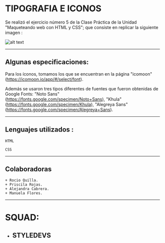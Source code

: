 # TIPOGRAFIA E ICONOS


  Se realizó el ejercicio número 5 de la Clase Práctica de la Unidad "Maqueteando web con HTML y CSS"; que consiste en replicar la siguiente imagen :      

  ![alt text](https://raw.githubusercontent.com/Laboratoria/curricula-js/632783f957accef3442934c87cecd254a202f2db/03-interactive-site/00-html-and-css/09-guided-exercises/img-tipo.png)    
  ***
  ## Algunas especificaciones:

  Para los íconos, tomamos los que se encuentran en la página "icomoon" (https://icomoon.io/app/#/select/font).

  Además se usaron tres tipos diferentes de fuentes que fueron obtenidas de Google Fonts: "Noto Sans" (https://fonts.google.com/specimen/Noto+Sans), "Khula" (https://fonts.google.com/specimen/Khula), "Alegreya Sans" (https://fonts.google.com/specimen/Alegreya+Sans).

***   
## Lenguajes utilizados :
 ~~~
HTML
~~~
 ~~~
CSS
~~~
***   

## Colaboradoras

    + Rocio Quilla.
    + Priscila Rojas.
    + Alejandra Cabrera.
    + Manuela Flores.
***
# SQUAD:

+ ## STYLEDEVS
